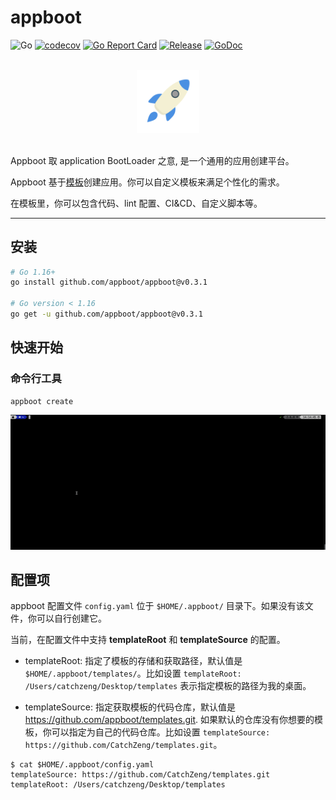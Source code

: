# appboot

![Go](https://github.com/appboot/appboot/workflows/Go/badge.svg)
[![codecov](https://codecov.io/gh/appboot/appboot/branch/master/graph/badge.svg)](https://codecov.io/gh/appboot/appboot)
[![Go Report Card](https://goreportcard.com/badge/github.com/appboot/appboot)](https://goreportcard.com/report/github.com/appboot/appboot)
[![Release](https://img.shields.io/github/release/appboot/appboot.svg)](https://github.com/appboot/appboot/releases)
[![GoDoc](https://godoc.org/github.com/appboot/appboot?status.svg)](https://pkg.go.dev/github.com/appboot/appboot?tab=doc)

<p align="center">
  <br>
  <img width="20%" src="./assets/logo.svg" alt="logo">
  <br>
  <br>
</p>

Appboot 取 application BootLoader 之意, 是一个通用的应用创建平台。

Appboot 基于[模板](https://github.com/appboot/templates)创建应用。你可以自定义模板来满足个性化的需求。

在模板里，你可以包含代码、lint 配置、CI&CD、自定义脚本等。

---

## 安装

```sh
# Go 1.16+
go install github.com/appboot/appboot@v0.3.1

# Go version < 1.16
go get -u github.com/appboot/appboot@v0.3.1
```

## 快速开始

### 命令行工具

```shell
appboot create
```

![](https://github.com/appboot/resources/blob/master/appboot.gif?raw=true)

## 配置项

appboot 配置文件 `config.yaml` 位于 `$HOME/.appboot/` 目录下。如果没有该文件，你可以自行创建它。

当前，在配置文件中支持 **templateRoot** 和 **templateSource** 的配置。

- templateRoot: 指定了模板的存储和获取路径，默认值是 `$HOME/.appboot/templates/`。比如设置 `templateRoot: /Users/catchzeng/Desktop/templates` 表示指定模板的路径为我的桌面。

- templateSource: 指定获取模板的代码仓库，默认值是 <https://github.com/appboot/templates.git>. 如果默认的仓库没有你想要的模板，你可以指定为自己的代码仓库。比如设置 `templateSource: https://github.com/CatchZeng/templates.git`。

```shell
$ cat $HOME/.appboot/config.yaml
templateSource: https://github.com/CatchZeng/templates.git
templateRoot: /Users/catchzeng/Desktop/templates
```
